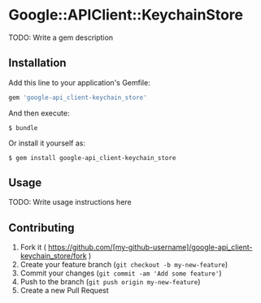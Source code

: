 # Google::APIClient::KeychainStore

TODO: Write a gem description

## Installation

Add this line to your application's Gemfile:

```ruby
gem 'google-api_client-keychain_store'
```

And then execute:

    $ bundle

Or install it yourself as:

    $ gem install google-api_client-keychain_store

## Usage

TODO: Write usage instructions here

## Contributing

1. Fork it ( https://github.com/[my-github-username]/google-api_client-keychain_store/fork )
2. Create your feature branch (`git checkout -b my-new-feature`)
3. Commit your changes (`git commit -am 'Add some feature'`)
4. Push to the branch (`git push origin my-new-feature`)
5. Create a new Pull Request
